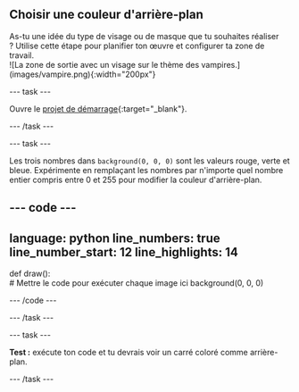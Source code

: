 ## Choisir une couleur d'arrière-plan

<div style="display: flex; flex-wrap: wrap">
<div style="flex-basis: 200px; flex-grow: 1; margin-right: 15px;">
As-tu une idée du type de visage ou de masque que tu souhaites réaliser ? Utilise cette étape pour planifier ton œuvre et configurer ta zone de travail.
</div>
<div>
![La zone de sortie avec un visage sur le thème des vampires.](images/vampire.png){:width="200px"}
</div>
</div>

--- task ---

Ouvre le [projet de démarrage](https://editor.raspberrypi.org/fr-FR/projects/make-face-starter){:target="_blank"}.

--- /task ---

--- task ---

Les trois nombres dans `background(0, 0, 0)` sont les valeurs rouge, verte et bleue. Expérimente en remplaçant les nombres par n'importe quel nombre entier compris entre 0 et 255 pour modifier la couleur d'arrière-plan.

--- code ---
---
language: python
line_numbers: true
line_number_start: 12
line_highlights: 14
---
 
def draw():   
    # Mettre le code pour exécuter chaque image ici
    background(0, 0, 0)    
  
--- /code ---

--- /task ---

--- task ---

**Test :** exécute ton code et tu devrais voir un carré coloré comme arrière-plan.

--- /task ---

